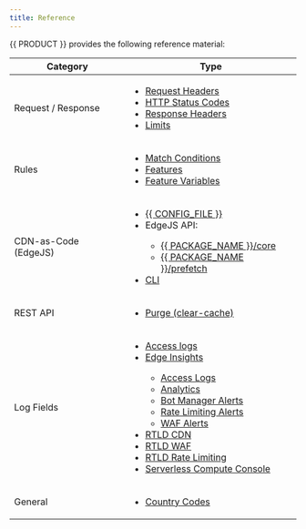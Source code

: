 ```yaml
---
title: Reference
---
```


{{ PRODUCT }} provides the following reference material:

| Category  | Type  |
|---|---|
| Request / Response   | <ul><li>[Request Headers](/guides/performance/request#request-headers)</li><li>[HTTP Status Codes](/guides/performance/response#status-codes)</li><li>[Response Headers](/guides/performance/response#response-headers)</li><li>[Limits](/guides/performance/limits)</li></ul>  |
| Rules   | <ul><li>[Match Conditions](/guides/performance/rules/conditions)</li><li>[Features](/guides/performance/rules/features)</li><li>[Feature Variables](/guides/performance/rules/feature_variables)</li></ul>  |
| CDN-as-Code (EdgeJS)   | <ul><li>[{{ CONFIG_FILE }}](/guides/basics/edgio_config)</li><li>EdgeJS API:</li><ul><li>[{{ PACKAGE_NAME }}/core](/docs/api/core)</li><li>[{{ PACKAGE_NAME }}/prefetch](/docs/api/prefetch)</li></ul><li>[CLI](/guides/develop/cli#commands)</li></ul>
| REST API   | <ul><li>[Purge (clear-cache)](/guides/develop/rest_api)</li></ul> |
| Log Fields   | <ul><li>[Access logs](/guides/logs/access_logs#access-log-fields)</li><li>[Edge Insights](/guides/performance/observability/edge_insights)</li><ul><li>[Access Logs](/guides/performance/observability/edge_insights#access-logs)</li><li>[Analytics](/guides/performance/observability/edge_insights#analytics)</li><li>[Bot Manager Alerts](/guides/performance/observability/edge_insights#bot-manager-alerts)</li><li>[Rate Limiting Alerts](/guides/performance/observability/edge_insights#rate-limiting-alerts)</li><li>[WAF Alerts](/guides/performance/observability/edge_insights#waf-alerts)</li></ul><li>[RTLD CDN](/guides/logs/rtld/log_fields_rtld_cdn)</li><li>[RTLD WAF](/guides/logs/rtld/log_fields_rtld_waf)</li><li>[RTLD Rate Limiting](/guides/logs/rtld/log_fields_rtld_rate_limiting)</li><li>[Serverless Compute Console](/guides/logs/server_logs#serverless-compute-console-and-dri-log-fields)</li></ul>  |
| General   | <ul><li>[Country Codes](/guides/reference/country_codes)</li></ul>|

<!--
</li><li>POPs - TODO
</li><li>Cache Status Codes - TODO
-->





